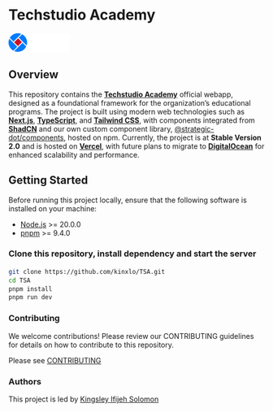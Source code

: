 # Techstudio Academy

![Techstudio Academy Logo](/public/images/logo-white.png)

## Overview

This repository contains the **[Techstudio Academy](https://techstudioacademy.com)** official webapp, designed as a foundational framework for the organization’s educational programs. The project is built using modern web technologies such as **[Next.js](https://nextjs.org/docs)**, **[TypeScript](https://www.typescriptlang.org/)**, and **[Tailwind CSS](https://tailwindcss.com/)**, with components integrated from **[ShadCN](https://ui.shadcn.com/)** and our own custom component library, [@strategic-dot/components](https://www.npmjs.com/package/@strategic-dot/components), hosted on npm. Currently, the project is at **Stable Version 2.0** and is hosted on **[Vercel](https://vercel.com)**, with future plans to migrate to **[DigitalOcean](cloud.digitalocean.com)** for enhanced scalability and performance.

## Getting Started

Before running this project locally, ensure that the following software is installed on your machine:

- [Node.js](https://nodejs.org/) >= 20.0.0
- [pnpm](https://pnpm.io/) >= 9.4.0

### Clone this repository, install dependency and start the server

```bash
git clone https://github.com/kinxlo/TSA.git
cd TSA
pnpm install
pnpm run dev
```

### Contributing

We welcome contributions! Please review our CONTRIBUTING guidelines for details on how to contribute to this repository.

Please see [CONTRIBUTING](./CONTRIBUTING.md)

### Authors

This project is led by [Kingsley Ifijeh Solomon](https://github.com/kinxlo)
